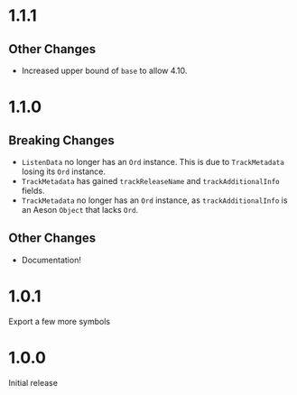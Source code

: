 # 1.1.1

## Other Changes

* Increased upper bound of `base` to allow 4.10.

# 1.1.0

## Breaking Changes

* `ListenData` no longer has an `Ord` instance. This is due to `TrackMetadata` losing its `Ord` instance.
* `TrackMetadata` has gained `trackReleaseName` and `trackAdditionalInfo` fields.
* `TrackMetadata` no longer has an `Ord` instance, as `trackAdditionalInfo` is an Aeson `Object` that lacks `Ord`.

## Other Changes

* Documentation!


# 1.0.1

Export a few more symbols


# 1.0.0

Initial release
